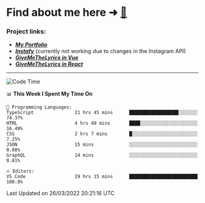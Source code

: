 # Find about me here ➜ [🧑](https://pauabella.dev)

### Project links:
- ***[My Portfolio](https://pauabella.dev)***
- ***[Instafy](https://instafy.me)*** (currently not working due to changes in the Instagram API)
- ***[GiveMeTheLyrics in Vue](https://lyrics.pauabella.dev)***
- ***[GiveMeTheLyrics in React](https://pauabella.dev/GiveMeTheLyrics)***

---
<!--START_SECTION:waka-->
![Code Time](http://img.shields.io/badge/Code%20Time-887%20hrs%2044%20mins-blue)

📊 **This Week I Spent My Time On** 

```text
💬 Programming Languages: 
TypeScript               21 hrs 45 mins      ██████████████████░░░░░░░   74.37% 
HTML                     4 hrs 49 mins       ████░░░░░░░░░░░░░░░░░░░░░   16.49% 
CSS                      2 hrs 7 mins        █░░░░░░░░░░░░░░░░░░░░░░░░   7.25% 
JSON                     15 mins             ░░░░░░░░░░░░░░░░░░░░░░░░░   0.88% 
GraphQL                  14 mins             ░░░░░░░░░░░░░░░░░░░░░░░░░   0.81%

🔥 Editors: 
VS Code                  29 hrs 15 mins      █████████████████████████   100.0%

```


 Last Updated on 26/03/2022 20:21:16 UTC
<!--END_SECTION:waka-->

